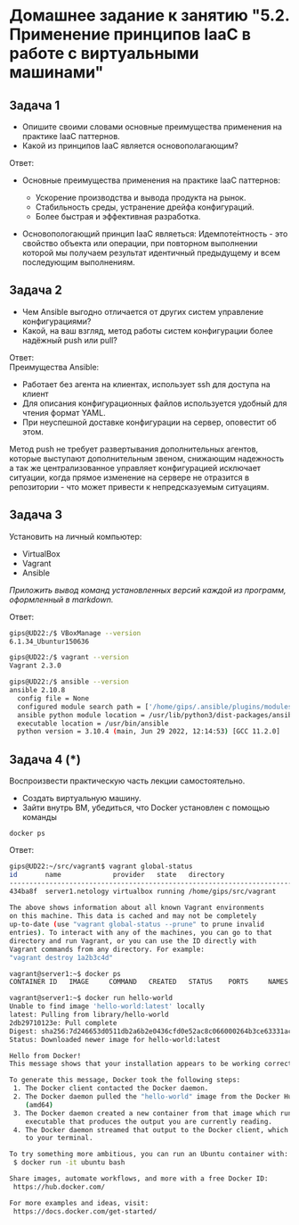 
# Домашнее задание к занятию "5.2. Применение принципов IaaC в работе с виртуальными машинами"

## Задача 1

- Опишите своими словами основные преимущества применения на практике IaaC паттернов.
- Какой из принципов IaaC является основополагающим?


Ответ:  

- Основные преимущества применения на практике IaaC паттернов:
    -  Ускорение производства и вывода продукта на рынок.
    -  Стабильность среды, устранение дрейфа конфигураций.
    -  Более быстрая и эффективная разработка.

- Основопологающий принцип IaaC являеться: Идемпоте́нтность - это свойство объекта или операции, при повторном выполнении которой мы получаем результат идентичный предыдущему и всем последующим выполнениям.

## Задача 2

- Чем Ansible выгодно отличается от других систем управление конфигурациями?
- Какой, на ваш взгляд, метод работы систем конфигурации более надёжный push или pull?


Ответ:  
Преимущества Ansible:
- Работает без агента на клиентах, использует ssh для доступа на клиент
- Для описания конфигурационных файлов используется удобный для чтения формат YAML.
- При неуспешной доставке конфигурации на сервер, оповестит об этом.

Метод push не требует развертывания дополнительных агентов, которые выступают дополнительным звеном, снижающим надежность а так же централизованное управляет конфигурацией исключает ситуации, когда прямое изменение
на сервере не отразится в репозитории - что может привести к непредсказуемым ситуациям.


## Задача 3

Установить на личный компьютер:

- VirtualBox
- Vagrant
- Ansible

*Приложить вывод команд установленных версий каждой из программ, оформленный в markdown.*


Ответ:  

```sh
gips@UD22:/$ VBoxManage --version
6.1.34_Ubuntur150636
```

```sh
gips@UD22:/$ vagrant --version
Vagrant 2.3.0
```

```sh
gips@UD22:/$ ansible --version
ansible 2.10.8
  config file = None
  configured module search path = ['/home/gips/.ansible/plugins/modules', '/usr/share/ansible/plugins/modules']
  ansible python module location = /usr/lib/python3/dist-packages/ansible
  executable location = /usr/bin/ansible
  python version = 3.10.4 (main, Jun 29 2022, 12:14:53) [GCC 11.2.0]
  ```


## Задача 4 (*)

Воспроизвести практическую часть лекции самостоятельно.

- Создать виртуальную машину.
- Зайти внутрь ВМ, убедиться, что Docker установлен с помощью команды
```
docker ps
```


Ответ:  

```sh
gips@UD22:~/src/vagrant$ vagrant global-status
id       name             provider   state   directory                           
---------------------------------------------------------------------------------
434ba8f  server1.netology virtualbox running /home/gips/src/vagrant              
 
The above shows information about all known Vagrant environments
on this machine. This data is cached and may not be completely
up-to-date (use "vagrant global-status --prune" to prune invalid
entries). To interact with any of the machines, you can go to that
directory and run Vagrant, or you can use the ID directly with
Vagrant commands from any directory. For example:
"vagrant destroy 1a2b3c4d"
```
```sh
vagrant@server1:~$ docker ps
CONTAINER ID   IMAGE     COMMAND   CREATED   STATUS    PORTS     NAMES
```
```sh
vagrant@server1:~$ docker run hello-world
Unable to find image 'hello-world:latest' locally
latest: Pulling from library/hello-world
2db29710123e: Pull complete 
Digest: sha256:7d246653d0511db2a6b2e0436cfd0e52ac8c066000264b3ce63331ac66dca625
Status: Downloaded newer image for hello-world:latest

Hello from Docker!
This message shows that your installation appears to be working correctly.

To generate this message, Docker took the following steps:
 1. The Docker client contacted the Docker daemon.
 2. The Docker daemon pulled the "hello-world" image from the Docker Hub.
    (amd64)
 3. The Docker daemon created a new container from that image which runs the
    executable that produces the output you are currently reading.
 4. The Docker daemon streamed that output to the Docker client, which sent it
    to your terminal.

To try something more ambitious, you can run an Ubuntu container with:
 $ docker run -it ubuntu bash

Share images, automate workflows, and more with a free Docker ID:
 https://hub.docker.com/

For more examples and ideas, visit:
 https://docs.docker.com/get-started/
```

